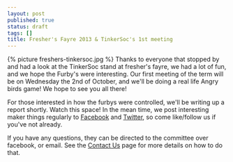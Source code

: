 ```yaml
---
layout: post
published: true
status: draft
tags: []
title: Fresher's Fayre 2013 & TinkerSoc's 1st meeting
---
```

{% picture freshers-tinkersoc.jpg %}
Thanks to everyone that stopped by and had a look at the TinkerSoc stand at fresher's fayre, we had a lot of fun, and we hope the Furby's were interesting. Our first meeting of the term will be on Wednesday the 2nd of October, and we'll be doing a real life Angry birds game! We hope to see you all there!

For those interested in how the furbys were controlled, we'll be writing up a report shortly. Watch this space! In the mean time, we post interesting maker things regularly to [Facebook](http://facebook.com/tinkersoc/) and [Twitter](http://twitter.com/tinkersoc/), so come like/follow us if you've not already.

If you have any questions, they can be directed to the committee over facebook, or email. See the [Contact Us]({{site.url}}/resources/contact.html) page for more details on how to do that.